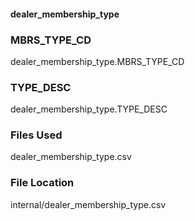 #### dealer_membership_type


### MBRS_TYPE_CD

dealer_membership_type.MBRS_TYPE_CD



### TYPE_DESC

dealer_membership_type.TYPE_DESC

		



### Files Used

dealer_membership_type.csv




### File Location

internal/dealer_membership_type.csv

